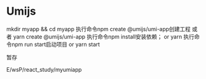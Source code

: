 # Umijs

mkdir myapp && cd myapp
执行命令npm create @umijs/umi-app创建工程
或者 yarn create @umijs/umi-app
执行命令npm install安装依赖； or yarn
执行命令npm run start启动项目 or yarn start

暂存

E/wsP/react_study/myumiapp